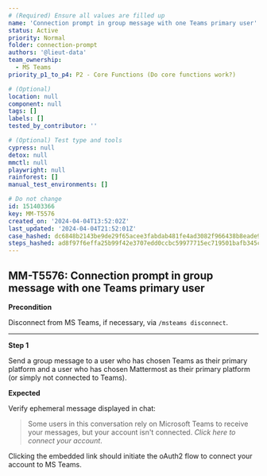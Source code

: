 ```yaml
---
# (Required) Ensure all values are filled up
name: 'Connection prompt in group message with one Teams primary user'
status: Active
priority: Normal
folder: connection-prompt
authors: '@lieut-data'
team_ownership:
  - MS Teams
priority_p1_to_p4: P2 - Core Functions (Do core functions work?)

# (Optional)
location: null
component: null
tags: []
labels: []
tested_by_contributor: ''

# (Optional) Test type and tools
cypress: null
detox: null
mmctl: null
playwright: null
rainforest: []
manual_test_environments: []

# Do not change
id: 151403366
key: MM-T5576
created_on: '2024-04-04T13:52:02Z'
last_updated: '2024-04-04T21:52:01Z'
case_hashed: dc6848b2143be9de29f65acee3fabdab481fe4ad3082f966438b8eade972936b70e429f5f918d37b54516b378ba5fddd
steps_hashed: ad8f97f6effa25b99f42e3707edd0ccbc59977715ec719501bafb345cf279cc9b0ddf180d0abf298361205c9b228e0a5
---
```


<!-- (Auto-generated) Based on frontmatter's "key" and "name" -->

## MM-T5576: Connection prompt in group message with one Teams primary user

**Precondition**

Disconnect from MS Teams, if necessary, via `/msteams disconnect`.

---

**Step 1**

Send a group message to a user who has chosen Teams as their primary platform and a user who has chosen Mattermost as their primary platform (or simply not connected to Teams).

**Expected**

Verify ephemeral message displayed in chat:

> Some users in this conversation rely on Microsoft Teams to receive your messages, but your account isn't connected. _Click here to connect your account_.

Clicking the embedded link should initiate the oAuth2 flow to connect your account to MS Teams.
